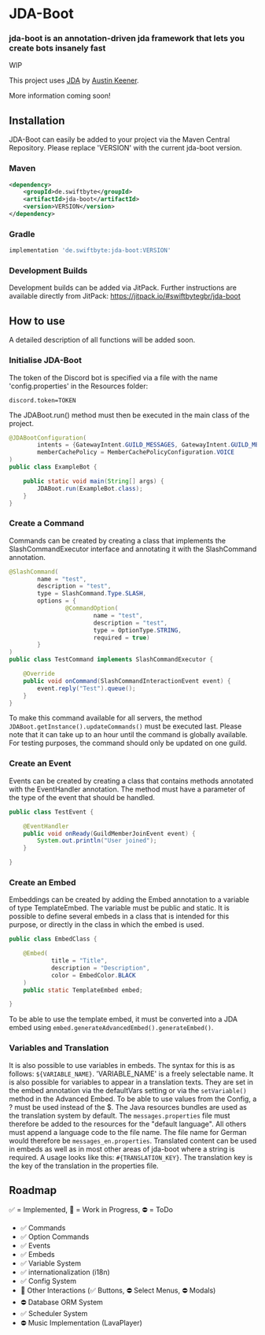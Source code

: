 # JDA-Boot

### jda-boot is an annotation-driven jda framework that lets you create bots insanely fast

WIP

This project uses [JDA](https://github.com/DV8FromTheWorld/JDA) by [Austin Keener](https://github.com/DV8FromTheWorld/).

More information coming soon!

## Installation
JDA-Boot can easily be added to your project via the Maven Central Repository. Please replace 'VERSION' with the current jda-boot version.

### Maven
```xml
<dependency>
    <groupId>de.swiftbyte</groupId>
    <artifactId>jda-boot</artifactId>
    <version>VERSION</version>
</dependency>
```

### Gradle
```groovy
implementation 'de.swiftbyte:jda-boot:VERSION'
```

### Development Builds
Development builds can be added via JitPack. Further instructions are available directly from JitPack: https://jitpack.io/#swiftbytegbr/jda-boot

## How to use
A detailed description of all functions will be added soon.

### Initialise JDA-Boot
The token of the Discord bot is specified via a file with the name 'config.properties' in the Resources folder:

```properties
discord.token=TOKEN
```
The JDABoot.run() method must then be executed in the main class of the project.
```java
@JDABootConfiguration(
        intents = {GatewayIntent.GUILD_MESSAGES, GatewayIntent.GUILD_MESSAGE_REACTIONS},
        memberCachePolicy = MemberCachePolicyConfiguration.VOICE
)
public class ExampleBot {

    public static void main(String[] args) {
        JDABoot.run(ExampleBot.class);
    }
}
```

### Create a Command
Commands can be created by creating a class that implements the SlashCommandExecutor interface and annotating it with the SlashCommand annotation.
```java
@SlashCommand(
        name = "test",
        description = "test",
        type = SlashCommand.Type.SLASH,
        options = {
                @CommandOption(
                        name = "test",
                        description = "test",
                        type = OptionType.STRING,
                        required = true)
        }
)
public class TestCommand implements SlashCommandExecutor {

    @Override
    public void onCommand(SlashCommandInteractionEvent event) {
        event.reply("Test").queue();
    }
}
```
To make this command available for all servers, the method `JDABoot.getInstance().updateCommands()` must be executed last. Please note that it can take up to an hour until the command is globally available. For testing purposes, the command should only be updated on one guild.

### Create an Event
Events can be created by creating a class that contains methods annotated with the EventHandler annotation. The method must have a parameter of the type of the event that should be handled.
```java
public class TestEvent {

    @EventHandler
    public void onReady(GuildMemberJoinEvent event) {
        System.out.println("User joined");
    }

}
```

### Create an Embed
Embeddings can be created by adding the Embed annotation to a variable of type TemplateEmbed. The variable must be public and static. It is possible to define several embeds in a class that is intended for this purpose, or directly in the class in which the embed is used.
```java
public class EmbedClass {

    @Embed(
            title = "Title",
            description = "Description",
            color = EmbedColor.BLACK
    )
    public static TemplateEmbed embed;

}
```
To be able to use the template embed, it must be converted into a JDA embed using `embed.generateAdvancedEmbed().generateEmbed()`.

### Variables and Translation
It is also possible to use variables in embeds. The syntax for this is as follows: `${VARIABLE_NAME}`. 'VARIABLE_NAME' is a freely selectable name. It is also possible for variables to appear in a translation texts. They are set in the embed annotation via the defaultVars setting or via the `setVariable()` method in the Advanced Embed. To be able to use values from the Config, a ? must be used instead of the $. The Java resources bundles are used as the translation system by default. The `messages.properties` file must therefore be added to the resources for the "default language". All others must append a language code to the file name. The file name for German would therefore be `messages_en.properties`. Translated content can be used in embeds as well as in most other areas of jda-boot where a string is required. A usage looks like this: `#{TRANSLATION_KEY}`. The translation key is the key of the translation in the properties file.

## Roadmap

✅ = Implemented, 🚧 = Work in Progress, ⛔ = ToDo

- ✅ Commands
- ✅ Option Commands
- ✅ Events
- ✅ Embeds
- ✅ Variable System
- ✅ internationalization (i18n)
- ✅ Config System
- 🚧 Other Interactions (✅ Buttons, ⛔ Select Menus, ⛔ Modals)
- ⛔ Database ORM System
- ✅ Scheduler System
- ⛔ Music Implementation (LavaPlayer)


